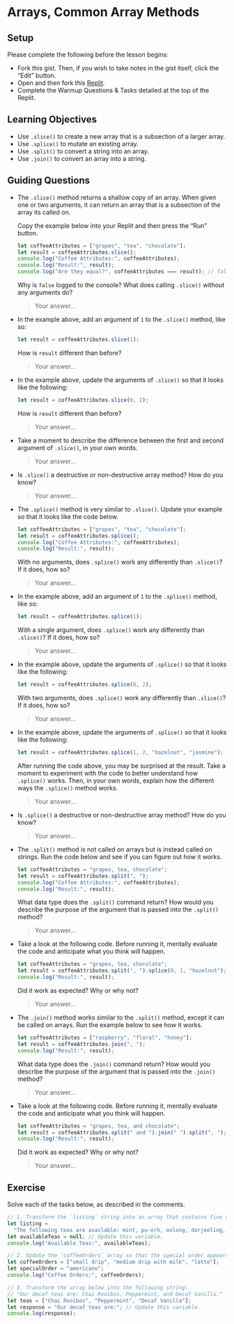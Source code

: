 # Arrays, Common Array Methods

## Setup

Please complete the following before the lesson begins:

- Fork this gist. Then, if you wish to take notes in the gist itself, click the “Edit” button.
- Open and then fork this [Replit](https://replit.com/@bwreid/Arrays-Part-II).
- Complete the Warmup Questions & Tasks detailed at the top of the Replit.

## Learning Objectives

- Use `.slice()` to create a new array that is a subsection of a larger array.
- Use `.splice()` to mutate an existing array.
- Use `.split()` to convert a string into an array.
- Use `.join()` to convert an array into a string.

## Guiding Questions

- The `.slice()` method returns a shallow copy of an array. When given one or two arguments, it can return an array that is a subsection of the array its called on.

  Copy the example below into your Replit and then press the “Run” button.

  ```js
  let coffeeAttributes = ["grapes", "tea", "chocolate"];
  let result = coffeeAttributes.slice();
  console.log("Coffee Attributes:", coffeeAttributes);
  console.log("Result:", result);
  console.log("Are they equal?", coffeeAttributes === result); // false
  ```

  Why is `false` logged to the console? What does calling `.slice()` without any arguments do?

  > Your answer…

- In the example above, add an argument of `1` to the `.slice()` method, like so:

  ```js
  let result = coffeeAttributes.slice(1);
  ```

  How is `result` different than before?

  > Your answer…

- In the example above, update the arguments of `.slice()` so that it looks like the following:

  ```js
  let result = coffeeAttributes.slice(0, 2);
  ```

  How is `result` different than before?

  > Your answer…

- Take a moment to describe the difference between the first and second argument of `.slice()`, in your own words.

  > Your answer…

- Is `.slice()` a destructive or non-destructive array method? How do you know?

  > Your answer…

- The `.splice()` method is very similar to `.slice()`. Update your example so that it looks like the code below.

  ```js
  let coffeeAttributes = ["grapes", "tea", "chocolate"];
  let result = coffeeAttributes.splice();
  console.log("Coffee Attributes:", coffeeAttributes);
  console.log("Result:", result);
  ```

  With no arguments, does `.splice()` work any differently than `.slice()`? If it does, how so?

  > Your answer…

- In the example above, add an argument of `1` to the `.splice()` method, like so:

  ```js
  let result = coffeeAttributes.splice(1);
  ```

  With a single argument, does `.splice()` work any differently than `.slice()`? If it does, how so?

  > Your answer…

- In the example above, update the arguments of `.splice()` so that it looks like the following:

  ```js
  let result = coffeeAttributes.splice(0, 2);
  ```

  With two arguments, does `.splice()` work any differently than `.slice()`? If it does, how so?

  > Your answer…

- In the example above, update the arguments of `.splice()` so that it looks like the following:

  ```js
  let result = coffeeAttributes.splice(1, 2, "hazelnut", "jasmine");
  ```

  After running the code above, you may be surprised at the result. Take a moment to experiment with the code to better understand how `.splice()` works. Then, in your own words, explain how the different ways the `.splice()` method works.

  > Your answer…

- Is `.splice()` a destructive or non-destructive array method? How do you know?

  > Your answer…

- The `.split()` method is not called on arrays but is instead called on strings. Run the code below and see if you can figure out how it works.

  ```js
  let coffeeAttributes = "grapes, tea, chocolate";
  let result = coffeeAttributes.split(", ");
  console.log("Coffee Attributes:", coffeeAttributes);
  console.log("Result:", result);
  ```

  What data type does the `.split()` command return? How would you describe the purpose of the argument that is passed into the `.split()` method?

  > Your answer…

- Take a look at the following code. Before running it, mentally evaluate the code and anticipate what you think will happen.

  ```js
  let coffeeAttributes = "grapes, tea, chocolate";
  let result = coffeeAttributes.split(", ").splice(0, 1, "hazelnut");
  console.log("Result:", result);
  ```

  Did it work as expected? Why or why not?

  > Your answer…

- The `.join()` method works similar to the `.split()` method, except it can be called on arrays. Run the example below to see how it works.

  ```js
  let coffeeAttributes = ["raspberry", "floral", "honey"];
  let result = coffeeAttributes.join(", ");
  console.log("Result:", result);
  ```

  What data type does the `.join()` command return? How would you describe the purpose of the argument that is passed into the `.join()` method?

  > Your answer…

- Take a look at the following code. Before running it, mentally evaluate the code and anticipate what you think will happen.

  ```js
  let coffeeAttributes = "grapes, tea, and chocolate";
  let result = coffeeAttributes.split(" and ").join(" ").split(", ");
  console.log("Result:", result);
  ```

  Did it work as expected? Why or why not?

  > Your answer…

## Exercise

Solve each of the tasks below, as described in the comments.

```js
// 1. Transform the `listing` string into an array that contains five strings, each one representing a tea that is available.
let listing =
  "The following teas are available: mint, pu-erh, oolong, darjeeling, jasmine";
let availableTeas = null; // Update this variable.
console.log("Available Teas:", availableTeas);

// 2. Update the `coffeeOrders` array so that the special order appears as the second item (i.e. index of 1) in the array.
let coffeeOrders = ["small drip", "medium drip with milk", "latte"];
let specialOrder = "americano";
console.log("Coffee Orders:", coffeeOrders);

// 3. Transform the array below into the following string:
// "Our decaf teas are: Chai Rooibos, Peppermint, and Decaf Vanilla."
let teas = ["Chai Rooibos", "Peppermint", "Decaf Vanilla"];
let response = "Our decaf teas are:"; // Update this variable.
console.log(response);
```
